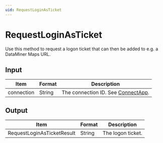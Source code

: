 ```yaml
---
uid: RequestLoginAsTicket
---
```


# RequestLoginAsTicket

Use this method to request a logon ticket that can then be added to e.g. a DataMiner Maps URL.

## Input

| Item       | Format | Description                                                                      |
|------------|--------|----------------------------------------------------------------------------------|
| connection | String | The connection ID. See [ConnectApp](xref:ConnectApp). |

## Output

| Item                        | Format | Description       |
|-----------------------------|--------|-------------------|
| RequestLoginAs­TicketResult | String | The logon ticket. |
